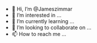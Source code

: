 - 👋 Hi, I’m @Jameszimmar
- 👀 I’m interested in ...
- 🌱 I’m currently learning ...
- 💞️ I’m looking to collaborate on ...
- 📫 How to reach me ...

<!---
Jameszimmar/Jameszimmar is a ✨ special ✨ repository because its `README.md` (this file) appears on your GitHub profile.
You can click the Preview link to take a look at your changes.
--->
